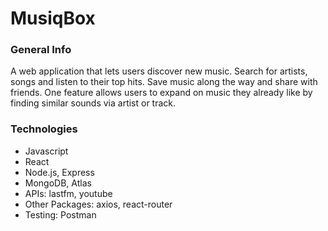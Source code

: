 # MusiqBox

### General Info
A web application that lets users discover new music. Search for artists, songs and listen to their top hits. Save music along the way and share with friends. One feature allows users to expand on music they already like by finding similar sounds via artist or track. 

### Technologies
* Javascript
* React
* Node.js, Express
* MongoDB, Atlas
* APIs: lastfm, youtube
* Other Packages: axios, react-router
* Testing: Postman